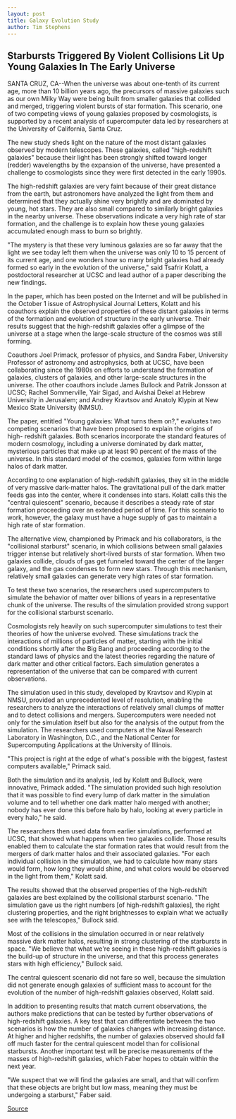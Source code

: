 ```yaml
---
layout: post
title: Galaxy Evolution Study
author: Tim Stephens
---
```


## Starbursts Triggered By Violent Collisions Lit Up Young Galaxies In The Early Universe

SANTA CRUZ, CA--When the universe was about one-tenth of its current age, more than 10 billion years ago, the precursors of massive galaxies such as our own Milky Way were being built from smaller galaxies that collided and merged, triggering violent bursts of star formation. This scenario, one of two competing views of young galaxies proposed by cosmologists, is supported by a recent analysis of supercomputer data led by researchers at the University of California, Santa Cruz.

The new study sheds light on the nature of the most distant galaxies observed by modern telescopes. These galaxies, called "high-redshift galaxies" because their light has been strongly shifted toward longer (redder) wavelengths by the expansion of the universe, have presented a challenge to cosmologists since they were first detected in the early 1990s.

The high-redshift galaxies are very faint because of their great distance from the earth, but astronomers have analyzed the light from them and determined that they actually shine very brightly and are dominated by young, hot stars. They are also small compared to similarly bright galaxies in the nearby universe. These observations indicate a very high rate of star formation, and the challenge is to explain how these young galaxies accumulated enough mass to burn so brightly.

"The mystery is that these very luminous galaxies are so far away that the light we see today left them when the universe was only 10 to 15 percent of its current age, and one wonders how so many bright galaxies had already formed so early in the evolution of the universe," said Tsafrir Kolatt, a postdoctoral researcher at UCSC and lead author of a paper describing the new findings.

In the paper, which has been posted on the Internet and will be published in the October 1 issue of Astrophysical Journal Letters, Kolatt and his coauthors explain the observed properties of these distant galaxies in terms of the formation and evolution of structure in the early universe. Their results suggest that the high-redshift galaxies offer a glimpse of the universe at a stage when the large-scale structure of the cosmos was still forming.

Coauthors Joel Primack, professor of physics, and Sandra Faber, University Professor of astronomy and astrophysics, both at UCSC, have been collaborating since the 1980s on efforts to understand the formation of galaxies, clusters of galaxies, and other large-scale structures in the universe. The other coauthors include James Bullock and Patrik Jonsson at UCSC; Rachel Sommerville, Yair Sigad, and Avishai Dekel at Hebrew University in Jerusalem; and Andrey Kravtsov and Anatoly Klypin at New Mexico State University (NMSU).

The paper, entitled "Young galaxies: What turns them on?," evaluates two competing scenarios that have been proposed to explain the origins of high- redshift galaxies. Both scenarios incorporate the standard features of modern cosmology, including a universe dominated by dark matter, mysterious particles that make up at least 90 percent of the mass of the universe. In this standard model of the cosmos, galaxies form within large halos of dark matter.

According to one explanation of high-redshift galaxies, they sit in the middle of very massive dark-matter halos. The gravitational pull of the dark matter feeds gas into the center, where it condenses into stars. Kolatt calls this the "central quiescent" scenario, because it describes a steady rate of star formation proceeding over an extended period of time. For this scenario to work, however, the galaxy must have a huge supply of gas to maintain a high rate of star formation.

The alternative view, championed by Primack and his collaborators, is the "collisional starburst" scenario, in which collisions between small galaxies trigger intense but relatively short-lived bursts of star formation. When two galaxies collide, clouds of gas get funneled toward the center of the larger galaxy, and the gas condenses to form new stars. Through this mechanism, relatively small galaxies can generate very high rates of star formation.

To test these two scenarios, the researchers used supercomputers to simulate the behavior of matter over billions of years in a representative chunk of the universe. The results of the simulation provided strong support for the collisional starburst scenario.

Cosmologists rely heavily on such supercomputer simulations to test their theories of how the universe evolved. These simulations track the interactions of millions of particles of matter, starting with the initial conditions shortly after the Big Bang and proceeding according to the standard laws of physics and the latest theories regarding the nature of dark matter and other critical factors. Each simulation generates a representation of the universe that can be compared with current observations.

The simulation used in this study, developed by Kravtsov and Klypin at NMSU, provided an unprecedented level of resolution, enabling the researchers to analyze the interactions of relatively small clumps of matter and to detect collisions and mergers. Supercomputers were needed not only for the simulation itself but also for the analysis of the output from the simulation. The researchers used computers at the Naval Research Laboratory in Washington, D.C., and the National Center for Supercomputing Applications at the University of Illinois.

"This project is right at the edge of what's possible with the biggest, fastest computers available," Primack said.

Both the simulation and its analysis, led by Kolatt and Bullock, were innovative, Primack added. "The simulation provided such high resolution that it was possible to find every lump of dark matter in the simulation volume and to tell whether one dark matter halo merged with another; nobody has ever done this before halo by halo, looking at every particle in every halo," he said.

The researchers then used data from earlier simulations, performed at UCSC, that showed what happens when two galaxies collide. Those results enabled them to calculate the star formation rates that would result from the mergers of dark matter halos and their associated galaxies. "For each individual collision in the simulation, we had to calculate how many stars would form, how long they would shine, and what colors would be observed in the light from them," Kolatt said.

The results showed that the observed properties of the high-redshift galaxies are best explained by the collisional starburst scenario. "The simulation gave us the right numbers [of high-redshift galaxies], the right clustering properties, and the right brightnesses to explain what we actually see with the telescopes," Bullock said.

Most of the collisions in the simulation occurred in or near relatively massive dark matter halos, resulting in strong clustering of the starbursts in space. "We believe that what we're seeing in these high-redshift galaxies is the build-up of structure in the universe, and that this process generates stars with high efficiency," Bullock said.

The central quiescent scenario did not fare so well, because the simulation did not generate enough galaxies of sufficient mass to account for the evolution of the number of high-redshift galaxies observed, Kolatt said.

In addition to presenting results that match current observations, the authors make predictions that can be tested by further observations of high-redshift galaxies. A key test that can differentiate between the two scenarios is how the number of galaxies changes with increasing distance. At higher and higher redshifts, the number of galaxies observed should fall off much faster for the central quiescent model than for collisional starbursts. Another important test will be precise measurements of the masses of high-redshift galaxies, which Faber hopes to obtain within the next year.

"We suspect that we will find the galaxies are small, and that will confirm that these objects are bright but low mass, meaning they must be undergoing a starburst," Faber said.

[Source](http://www1.ucsc.edu/news_events/press_releases/archive/99-00/09-99/young_galaxies.htm "Permalink to UCSC Press Release: Galaxy Evolution Study")